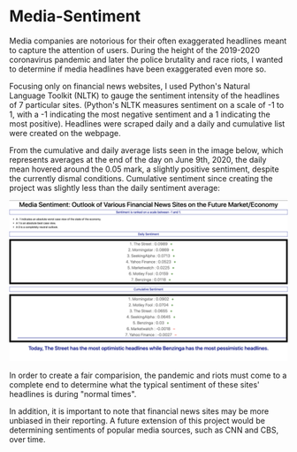 # Media-Sentiment
Media companies are notorious for their often exaggerated headlines meant to capture the attention of users. During the height of the 2019-2020 coronavirus pandemic and later the police brutality and race riots, I wanted to determine if media headlines have been exaggerated even more so. 

Focusing only on financial news websites, I used Python's Natural Language Toolkit (NLTK) to gauge the sentiment intensity of the headlines of 7 particular sites. (Python's NLTK measures sentiment on a scale of -1 to 1, with a -1 indicating the most negative sentiment and a 1 indicating the most positive). Headlines were scraped daily and a daily and cumulative list were created on the webpage.

From the cumulative and daily average lists seen in the image below, which represents averages at the end of the day on June 9th, 2020, the daily mean hovered around the 0.05 mark, a slightly positive sentiment, despite the currently dismal conditions. Cumulative sentiment since creating the project was slightly less than the daily sentiment average:

![sample site](https://github.com/rishsol/Media-Sentiment/blob/master/Sample%20Site.png)

In order to create a fair comparision, the pandemic and riots must come to a complete end to determine what the typical sentiment of these sites' headlines is during "normal times".

In addition, it is important to note that financial news sites may be more unbiased in their reporting. A future extension of this project would be determining sentiments of popular media sources, such as CNN and CBS, over time.
